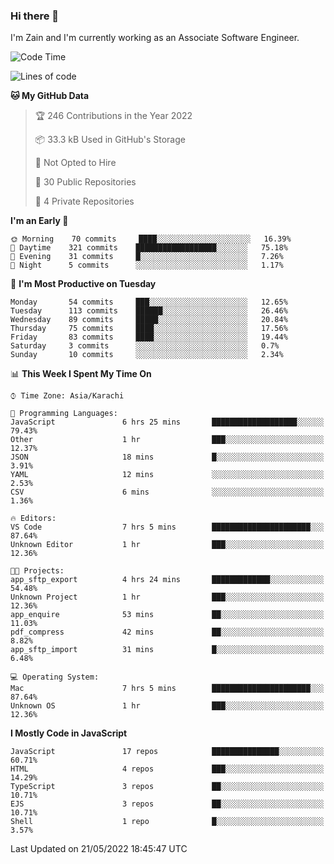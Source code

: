 ### Hi there 👋

I'm Zain and I'm currently working as an Associate Software Engineer.

<!--START_SECTION:waka-->
![Code Time](http://img.shields.io/badge/Code%20Time-0%20secs-blue)

![Lines of code](https://img.shields.io/badge/From%20Hello%20World%20I%27ve%20Written-3%20Million%20lines%20of%20code-blue)

**🐱 My GitHub Data** 

> 🏆 246 Contributions in the Year 2022
 > 
> 📦 33.3 kB Used in GitHub's Storage 
 > 
> 🚫 Not Opted to Hire
 > 
> 📜 30 Public Repositories 
 > 
> 🔑 4 Private Repositories  
 > 
**I'm an Early 🐤** 

```text
🌞 Morning    70 commits     ████░░░░░░░░░░░░░░░░░░░░░   16.39% 
🌆 Daytime    321 commits    ██████████████████░░░░░░░   75.18% 
🌃 Evening    31 commits     █░░░░░░░░░░░░░░░░░░░░░░░░   7.26% 
🌙 Night      5 commits      ░░░░░░░░░░░░░░░░░░░░░░░░░   1.17%

```
📅 **I'm Most Productive on Tuesday** 

```text
Monday       54 commits     ███░░░░░░░░░░░░░░░░░░░░░░   12.65% 
Tuesday      113 commits    ██████░░░░░░░░░░░░░░░░░░░   26.46% 
Wednesday    89 commits     █████░░░░░░░░░░░░░░░░░░░░   20.84% 
Thursday     75 commits     ████░░░░░░░░░░░░░░░░░░░░░   17.56% 
Friday       83 commits     ████░░░░░░░░░░░░░░░░░░░░░   19.44% 
Saturday     3 commits      ░░░░░░░░░░░░░░░░░░░░░░░░░   0.7% 
Sunday       10 commits     ░░░░░░░░░░░░░░░░░░░░░░░░░   2.34%

```


📊 **This Week I Spent My Time On** 

```text
⌚︎ Time Zone: Asia/Karachi

💬 Programming Languages: 
JavaScript               6 hrs 25 mins       ███████████████████░░░░░░   79.43% 
Other                    1 hr                ███░░░░░░░░░░░░░░░░░░░░░░   12.37% 
JSON                     18 mins             █░░░░░░░░░░░░░░░░░░░░░░░░   3.91% 
YAML                     12 mins             ░░░░░░░░░░░░░░░░░░░░░░░░░   2.53% 
CSV                      6 mins              ░░░░░░░░░░░░░░░░░░░░░░░░░   1.36%

🔥 Editors: 
VS Code                  7 hrs 5 mins        ██████████████████████░░░   87.64% 
Unknown Editor           1 hr                ███░░░░░░░░░░░░░░░░░░░░░░   12.36%

🐱‍💻 Projects: 
app_sftp_export          4 hrs 24 mins       █████████████░░░░░░░░░░░░   54.48% 
Unknown Project          1 hr                ███░░░░░░░░░░░░░░░░░░░░░░   12.36% 
app_enquire              53 mins             ██░░░░░░░░░░░░░░░░░░░░░░░   11.03% 
pdf_compress             42 mins             ██░░░░░░░░░░░░░░░░░░░░░░░   8.82% 
app_sftp_import          31 mins             █░░░░░░░░░░░░░░░░░░░░░░░░   6.48%

💻 Operating System: 
Mac                      7 hrs 5 mins        ██████████████████████░░░   87.64% 
Unknown OS               1 hr                ███░░░░░░░░░░░░░░░░░░░░░░   12.36%

```

**I Mostly Code in JavaScript** 

```text
JavaScript               17 repos            ███████████████░░░░░░░░░░   60.71% 
HTML                     4 repos             ███░░░░░░░░░░░░░░░░░░░░░░   14.29% 
TypeScript               3 repos             ██░░░░░░░░░░░░░░░░░░░░░░░   10.71% 
EJS                      3 repos             ██░░░░░░░░░░░░░░░░░░░░░░░   10.71% 
Shell                    1 repo              █░░░░░░░░░░░░░░░░░░░░░░░░   3.57%

```



 Last Updated on 21/05/2022 18:45:47 UTC
<!--END_SECTION:waka-->

<!--
**ZainAmjad68/ZainAmjad68** is a ✨ _special_ ✨ repository because its `README.md` (this file) appears on your GitHub profile.

Here are some ideas to get you started:

- 🔭 I’m currently working on ...
- 🌱 I’m currently learning ...
- 👯 I’m looking to collaborate on ...
- 🤔 I’m looking for help with ...
- 💬 Ask me about ...
- 📫 How to reach me: ...
- 😄 Pronouns: ...
- ⚡ Fun fact: ...
-->
